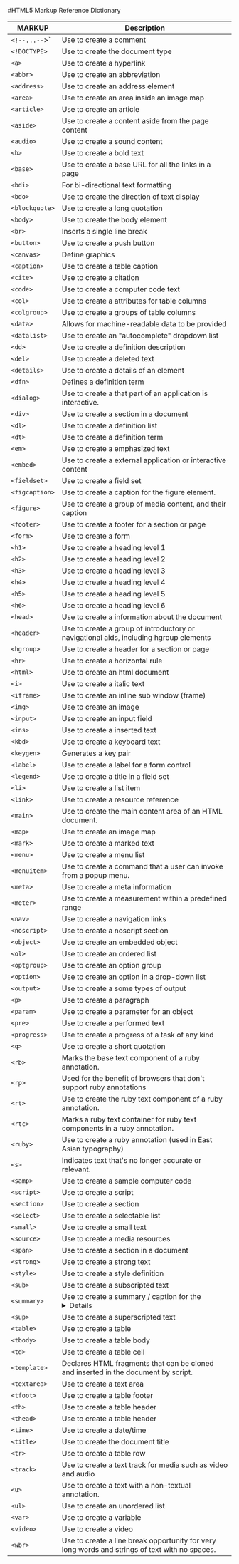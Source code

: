 #HTML5 Markup Reference Dictionary 

MARKUP	        | Description
--------------- | ---------------
`<!--...--`>`	|	Use to create a comment
`<!DOCTYPE> `	| 	Use to create the document type
`<a>`			|	Use to create a hyperlink
`<abbr>`		|	Use to create an abbreviation
`<address>`		|	Use to create an address element
`<area>`		|	Use to create an area inside an image map
`<article>`		|	Use to create an article
`<aside>`		|	Use to create a content aside from the page content
`<audio>`		|	Use to create a sound content
`<b>`			|	Use to create a bold text
`<base>`		|	Use to create a base URL for all the links in a page
`<bdi>`			|	For bi-directional text formatting
`<bdo>`			|	Use to create the direction of text display
`<blockquote>`	|	Use to create a long quotation
`<body>`		|	Use to create the body element
`<br>`			|	Inserts a single line break
`<button>`		|	Use to create a push button
`<canvas>`		|	Define graphics
`<caption>`		|	Use to create a table caption
`<cite>`		|	Use to create a citation
`<code>`		|	Use to create a computer code text
`<col>`			|	Use to create a attributes for table columns 
`<colgroup>`	|	Use to create a groups of table columns
`<data>`		|	Allows for machine-readable data to be provided
`<datalist>`	|	Use to create an "autocomplete" dropdown list
`<dd>`			|	Use to create a definition description
`<del>`			|	Use to create a deleted text
`<details>`		|	Use to create a details of an element
`<dfn>`			|	Defines a definition term
`<dialog>`		|	Use to create a that part of an application is interactive.
`<div>`			|	Use to create a section in a document
`<dl>`			|	Use to create a definition list
`<dt>`			|	Use to create a definition term
`<em>`			|	Use to create a emphasized text 
`<embed>`		|	Use to create a external application or interactive content
`<fieldset>`	|	Use to create a field set
`<figcaption>`	|	Use to create a caption for the figure element.
`<figure>`		|	Use to create a group of media content, and their caption
`<footer>`		|	Use to create a footer for a section or page
`<form>`		|	Use to create a form 
`<h1>`			|	Use to create a heading level 1
`<h2>`			|	Use to create a heading level 2
`<h3>`			|	Use to create a heading level 3
`<h4>`			|	Use to create a heading level 4
`<h5>`			|	Use to create a heading level 5
`<h6>`			|	Use to create a heading level 6
`<head>`		|	Use to create a information about the document
`<header>`		|	Use to create a group of introductory or navigational aids, including hgroup elements
`<hgroup>`		|	Use to create a header for a section or page
`<hr>`			|	Use to create a horizontal rule
`<html>`		|	Use to create an html document
`<i>`			|	Use to create a italic text
`<iframe>`		|	Use to create an inline sub window (frame)
`<img>`			|	Use to create an image
`<input>`		|	Use to create an input field
`<ins>`			|	Use to create a inserted text
`<kbd>`			|	Use to create a keyboard text
`<keygen>`		|	Generates a key pair
`<label>`		|	Use to create a label for a form control
`<legend>`		|	Use to create a title in a field set
`<li>`			|	Use to create a list item
`<link>`		|	Use to create a resource reference
`<main>`		|	Use to create the main content area of an HTML document.
`<map>`			|	Use to create an image map 
`<mark>`		|	Use to create a marked text
`<menu>`		|	Use to create a menu list
`<menuitem>`	|	Use to create a command that a user can invoke from a popup menu.
`<meta>`		|	Use to create a meta information
`<meter>`		|	Use to create a measurement within a predefined range
`<nav>`			|	Use to create a navigation links
`<noscript>`	|	Use to create a noscript section
`<object>`		|	Use to create an embedded object
`<ol>`			|	Use to create an ordered list
`<optgroup>`	|	Use to create an option group
`<option>`		|	Use to create an option in a drop-down list
`<output>`		|	Use to create a some types of output
`<p>`			|	Use to create a paragraph
`<param>`		|	Use to create a parameter for an object
`<pre>`			|	Use to create a performed text
`<progress>`	|	Use to create a progress of a task of any kind
`<q>`			|	Use to create a short quotation
`<rb>`			|	Marks the base text component of a ruby annotation.
`<rp>`			|	Used for the benefit of browsers that don't support ruby annotations
`<rt>`			|	Use to create the ruby text component of a ruby annotation.
`<rtc>`			|	Marks a ruby text container for ruby text components in a ruby annotation.
`<ruby>`		|	Use to create a ruby annotation (used in East Asian typography)
`<s>`			|	Indicates text that's no longer accurate or relevant.
`<samp>`		|	Use to create a sample computer code
`<script>`		|	Use to create a script
`<section>`		|	Use to create a section
`<select>`		|	Use to create a selectable list
`<small>`		|	Use to create a small text
`<source>`		|	Use to create a media resources
`<span>`		|	Use to create a section in a document
`<strong>`		|	Use to create a strong text
`<style>`		|	Use to create a style definition
`<sub>`			|	Use to create a subscripted text
`<summary>`		|	Use to create a summary / caption for the <details> element
`<sup>`			|	Use to create a superscripted text
`<table>`		|	Use to create a table
`<tbody>`		|	Use to create a table body
`<td>`			|	Use to create a table cell
`<template>`	|	Declares HTML fragments that can be cloned and inserted in the document by script.
`<textarea>`	|	Use to create a text area
`<tfoot>`		|	Use to create a table footer
`<th>`			|	Use to create a table header
`<thead>`		|	Use to create a table header
`<time>`		|	Use to create a date/time
`<title>`		|	Use to create the document title
`<tr>`			|	Use to create a table row
`<track>`		|	Use to create a text track for media such as video and audio
`<u>`			|	Use to create a text with a non-textual annotation.
`<ul>`			|	Use to create an unordered list
`<var>`			|	Use to create a variable
`<video>`		|	Use to create a video
`<wbr>`			|	Use to create a line break opportunity for very long words and strings of text with no spaces.